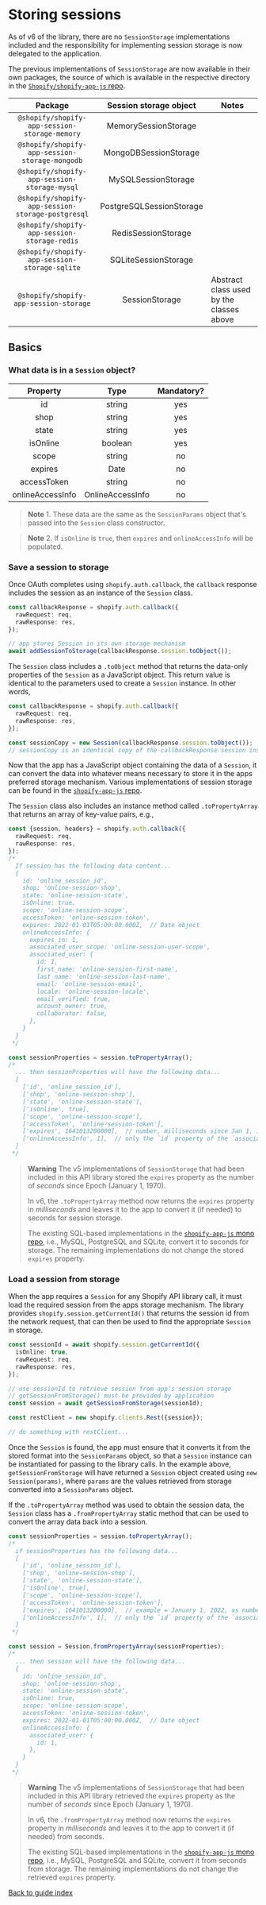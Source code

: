 # Storing sessions

As of v6 of the library, there are no `SessionStorage` implementations included and the responsibility for implementing session storage is now delegated to the application.

The previous implementations of `SessionStorage` are now available in their own packages, the source of which is available in the respective directory in the [`Shopify/shopify-app-js` repo](https://github.com/Shopify/shopify-app-js/tree/main/packages).

|                      Package                      |  Session storage object  | Notes                                    |
| :-----------------------------------------------: | :----------------------: | ---------------------------------------- |
|   `@shopify/shopify-app-session-storage-memory`   |   MemorySessionStorage   |                                          |
|  `@shopify/shopify-app-session-storage-mongodb`   |  MongoDBSessionStorage   |                                          |
|   `@shopify/shopify-app-session-storage-mysql`    |   MySQLSessionStorage    |                                          |
| `@shopify/shopify-app-session-storage-postgresql` | PostgreSQLSessionStorage |                                          |
|   `@shopify/shopify-app-session-storage-redis`    |   RedisSessionStorage    |                                          |
|   `@shopify/shopify-app-session-storage-sqlite`   |   SQLiteSessionStorage   |                                          |
|      `@shopify/shopify-app-session-storage`       |      SessionStorage      | Abstract class used by the classes above |

## Basics

### What data is in a `Session` object?

|     Property     |       Type       | Mandatory? |
| :--------------: | :--------------: | :--------: |
|        id        |      string      |    yes     |
|       shop       |      string      |    yes     |
|      state       |      string      |    yes     |
|     isOnline     |     boolean      |    yes     |
|      scope       |      string      |     no     |
|     expires      |       Date       |     no     |
|   accessToken    |      string      |     no     |
| onlineAccessInfo | OnlineAccessInfo |     no     |

> **Note** 1. These data are the same as the `SessionParams` object that's passed into the `Session` class constructor.

> **Note** 2. If `isOnline` is `true`, then `expires` and `onlineAccessInfo` will be populated.

### Save a session to storage

Once OAuth completes using `shopify.auth.callback`, the `callback` response includes the session as an instance of the `Session` class.

```ts
const callbackResponse = shopify.auth.callback({
  rawRequest: req,
  rawResponse: res,
});

// app stores Session in its own storage mechanism
await addSessionToStorage(callbackResponse.session.toObject());
```

The `Session` class includes a `.toObject` method that returns the data-only properties of the `Session` as a JavaScript object. This return value is identical to the parameters used to create a `Session` instance. In other words,

```ts
const callbackResponse = shopify.auth.callback({
  rawRequest: req,
  rawResponse: res,
});

const sessionCopy = new Session(callbackResponse.session.toObject());
// sessionCopy is an identical copy of the callbackResponse.session instance
```

Now that the app has a JavaScript object containing the data of a `Session`, it can convert the data into whatever means necessary to store it in the apps preferred storage mechanism. Various implementations of session storage can be found in the [`shopify-app-js` repo](https://github.com/Shopify/shopify-app-js/tree/main/packages).

The `Session` class also includes an instance method called `.toPropertyArray` that returns an array of key-value pairs, e.g.,

```ts
const {session, headers} = shopify.auth.callback({
  rawRequest: req,
  rawResponse: res,
});
/*
  If session has the following data content...
  {
    id: 'online_session_id',
    shop: 'online-session-shop',
    state: 'online-session-state',
    isOnline: true,
    scope: 'online-session-scope',
    accessToken: 'online-session-token',
    expires: 2022-01-01T05:00:00.000Z,  // Date object
    onlineAccessInfo: {
      expires_in: 1,
      associated_user_scope: 'online-session-user-scope',
      associated_user: {
        id: 1,
        first_name: 'online-session-first-name',
        last_name: 'online-session-last-name',
        email: 'online-session-email',
        locale: 'online-session-locale',
        email_verified: true,
        account_owner: true,
        collaborator: false,
      },
    }
  }
 */

const sessionProperties = session.toPropertyArray();
/*
  ... then sessionProperties will have the following data...
  [
    ['id', 'online_session_id'],
    ['shop', 'online-session-shop'],
    ['state', 'online-session-state'],
    ['isOnline', true],
    ['scope', 'online-session-scope'],
    ['accessToken', 'online-session-token'],
    ['expires', 1641013200000],  // number, milliseconds since Jan 1, 1970
    ['onlineAccessInfo', 1],  // only the `id` property of the `associated_user` property is stored
  ]
 */
```

> **Warning** The v5 implementations of `SessionStorage` that had been included in this API library stored the `expires` property as the number of _seconds_ since Epoch (January 1, 1970).
>
> In v6, the `.toPropertyArray` method now returns the `expires` property in _milliseconds_ and leaves it to the app to convert it (if needed) to seconds for session storage.
>
> The existing SQL-based implementations in the [`shopify-app-js` mono repo](https://github.com/Shopify/shopify-app-js/tree/main/packages), i.e., MySQL, PostgreSQL and SQLite, convert it to seconds for storage. The remaining implementations do not change the stored `expires` property.

### Load a session from storage

When the app requires a `Session` for any Shopify API library call, it must load the required session from the apps storage mechanism. The library provides `shopify.session.getCurrentId()` that returns the session id from the network request, that can then be used to find the appropriate `Session` in storage.

```ts
const sessionId = await shopify.session.getCurrentId({
  isOnline: true,
  rawRequest: req,
  rawResponse: res,
});

// use sessionId to retrieve session from app's session storage
// getSessionFromStorage() must be provided by application
const session = await getSessionFromStorage(sessionId);

const restClient = new shopify.clients.Rest({session});

// do something with restClient...
```

Once the `Session` is found, the app must ensure that it converts it from the stored format into the `SessionParams` object, so that a `Session` instance can be instantiated for passing to the library calls. In the example above, `getSessionFromStorage` will have returned a `Session` object created using `new Session(params)`, where `params` are the values retrieved from storage converted into a `SessionParams` object.

If the `.toPropertyArray` method was used to obtain the session data, the `Session` class has a `.fromPropertyArray` static method that can be used to convert the array data back into a session.

```ts
const sessionProperties = session.toPropertyArray();
/*
  if sessionProperties has the following data...
  [
    ['id', 'online_session_id'],
    ['shop', 'online-session-shop'],
    ['state', 'online-session-state'],
    ['isOnline', true],
    ['scope', 'online-session-scope'],
    ['accessToken', 'online-session-token'],
    ['expires', 1641013200000],  // example = January 1, 2022, as number of milliseconds since Jan 1, 1970
    ['onlineAccessInfo', 1],  // only the `id` property of the `associated_user` property is stored
  ]
 */

const session = Session.fromPropertyArray(sessionProperties);
/*
  ... then session will have the following data...
  {
    id: 'online_session_id',
    shop: 'online-session-shop',
    state: 'online-session-state',
    isOnline: true,
    scope: 'online-session-scope',
    accessToken: 'online-session-token',
    expires: 2022-01-01T05:00:00.000Z,  // Date object
    onlineAccessInfo: {
      associated_user: {
        id: 1,
      },
    }
  }
 */
```

> **Warning** The v5 implementations of `SessionStorage` that had been included in this API library retrieved the `expires` property as the number of _seconds_ since Epoch (January 1, 1970).
>
> In v6, the `.fromPropertyArray` method now returns the `expires` property in _milliseconds_ and leaves it to the app to convert it (if needed) from seconds.
>
> The existing SQL-based implementations in the [`shopify-app-js` mono repo](https://github.com/Shopify/shopify-app-js/tree/main/packages), i.e., MySQL, PostgreSQL and SQLite, convert it from seconds from storage. The remaining implementations do not change the retrieved `expires` property.

[Back to guide index](../../README.md#guides)
